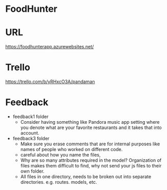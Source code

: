 # FoodHunter

# URL
https://foodhunterapp.azurewebsites.net/

# Trello
https://trello.com/b/yRHxcO3A/pandaman

# Feedback
- feedback1 folder
  - Consider having something like Pandora music app setting where you denote what are your favorite restaurants and it takes that into account. 
- feedback3 folder
  - Make sure you erase comments that are for internal purposes like names of people who worked on different code. 
  - careful about how you name the files,
  - Why are so many attributes required in the model? Organization of files makes them difficult to find, why not send your js files to their own folder.
  - All files in one directory, needs to be broken out into separate directories. e.g. routes. models, etc.